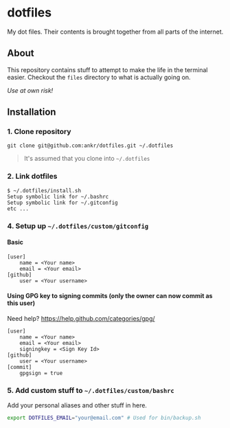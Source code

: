 # dotfiles

My dot files. Their contents is brought together from all parts of the internet.

## About
This repository contains stuff to attempt to make the life in the terminal easier. Checkout the `files` directory to what is actually going on.

*Use at own risk!*

## Installation

### 1. Clone repository
```git clone git@github.com:ankr/dotfiles.git ~/.dotfiles```
> It's assumed that you clone into `~/.dotfiles`

### 2. Link dotfiles
```
$ ~/.dotfiles/install.sh
Setup symbolic link for ~/.bashrc
Setup symbolic link for ~/.gitconfig
etc ...
```

### 4. Setup up `~/.dotfiles/custom/gitconfig`

#### Basic
```
[user]
	name = <Your name>
	email = <Your email>
[github]
	user = <Your username>
```

#### Using GPG key to signing commits (only the owner can now commit as this user)
Need help? https://help.github.com/categories/gpg/
```
[user]
	name = <Your name>
	email = <Your email>
	signingkey = <Sign Key Id>
[github]
	user = <Your username>
[commit]
	gpgsign = true
```

### 5. Add custom stuff to `~/.dotfiles/custom/bashrc`
Add your personal aliases and other stuff in here.

```bash
export DOTFILES_EMAIL="your@email.com" # Used for bin/backup.sh
```
